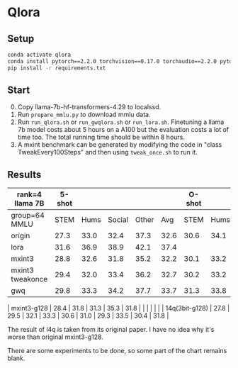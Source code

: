 # Qlora

## Setup
```bash
conda activate qlora
conda install pytorch==2.2.0 torchvision==0.17.0 torchaudio==2.2.0 pytorch-cuda=12.1 -c pytorch -c nvidia
pip install -r requirements.txt
```

## Start

 0. Copy llama-7b-hf-transformers-4.29 to localssd.
 1. Run `prepare_mmlu.py` to download mmlu data.
 2. Run `run_qlora.sh` or `run_gwqlora.sh` or `run_lora.sh`. Finetuning a llama 7b model costs about 5 hours on a A100 but the evaluation costs a lot of time too. The total running time should be within 8 hours.
 3. A mxint benchmark can be generated by modifying the code in "class TweakEvery100Steps" and then using `tweak_once.sh` to run it.

## Results

| rank=4 llama 7B | 5-shot |  |  |  |  | O-shot |  |  |  |  |
|-----------------|--------|--------|--------|--------|--------|--------|--------|--------|--------|--------|
| group=64 MMLU   | STEM   | Hums   | Social | Other  | Avg    | STEM   | Hums   | Social | Other  | Avg    |
| origin          | 27.3   | 33.0   | 32.4   | 37.3   | 32.6   | 30.6   | 34.1   | 38.2   | 38.2   | 35.2   |
| lora            | 31.6   | 36.9   | 38.9   | 42.1   | 37.4   |        |        |        |        |        |
| mxint3          | 28.8   | 32.6   | 31.8   | 35.2   | 32.2   | 30.1   | 33.2   | 37.4   | 38.2   | 34.6   |
| mxint3 tweakonce| 29.4   | 32.0   | 33.4   | 36.2   | 32.7   | 30.2   | 33.2   | 37.4   | 38.6   | 34.7   |
| gwq             | 29.8   | 33.3   | 34.2   | 37.7   | 33.7   | 31.3   | 33.8   | 38.3   | 39.7   | 35.6   |

| mxint3-g128     | 28.4   | 31.8   | 31.3   | 35.3   | 31.8   |        |        |        |        |        |
| 14q(3bit-g128)  | 27.8   | 29.5   | 32.1   | 33.3   | 30.6   | 31.0   | 29.3   | 33.5   | 30.4   | 31.8   |

The result of l4q is taken from its original paper. I have no idea why it's worse than original mxint3-g128.

There are some experiments to be done, so some part of the chart remains blank.